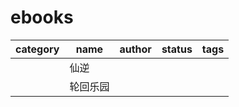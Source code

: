 # ebooks

| category | name     | author | status | tags |
| -------- | -------- | ------ | ------ | ---- |
|          | 仙逆     |        |        |      |
|          | 轮回乐园 |        |        |      |
